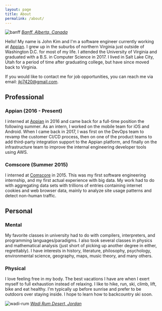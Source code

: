 ```yaml
---
layout: page
title: About
permalink: /about/
---
```


![banff](../images/about-banff.png)
_[Banff, Alberta, Canada](https://www.google.com/maps/place/Sulphur+Mountain+Cosmic+Ray+Station+National+Historic+Site/@51.1485293,-115.5719836,1967m/data=!3m1!1e3!4m5!3m4!1s0x5370c9f9d5693577:0x571e2652e7d443f8!8m2!3d51.147152!4d-115.5789178)_

Hello! My name is John Kim and I'm a software engineer currently working at
[Appian](https://www.appian.com/). I grew up in the suburbs of northern Virginia
just outside of Washington D.C. for most of my life. I attended the University
of Virginia and graduated with a B.S. in Computer Science in 2017. I lived in
Salt Lake City, Utah for a period of time after graduating college, but have
since moved back to Virginia.

If you would like to contact me for job opportunities, you can reach me via
email: [jkj7420@gmail.com](mailto:jkj7420@gmail.com).

## Professional

### Appian (2016 - Present)

I interned at [Appian](https://www.appian.com/) in 2016 and came back for a
full-time position the following summer. As an intern, I worked on the mobile
team for iOS and Android. When I came back in 2017, I was first on the DevOps
team to revamp the customer CI/CD process, then on one of the product teams to
add third-party integration support to the Appian platform, and finally on the
infrastructure team to improve the internal engineering developer tools using
AWS.

### Comscore (Summer 2015)

I interned at [Comscore](https://www.comscore.com/) in 2015. This was my first
software engineering internship, and my first actual experience with big data.
My work had to do with aggregating data sets with trillions of entries
containing internet cookies and web browser data, mainly to analyze site
usage patterns and detect non-human traffic.

## Personal

### Mental

My favorite classes in university had to do with compilers, interpreters, and
programming languages/paradigms. I also took several classes in physics and
mathematical analysis (just short of picking up another degree in either,
regrettably). I have interests in history, literature, philosophy, psychology,
environmental science, geography, maps, music theory, and many others.

### Physical

I love feeling free in my body. The best vacations I have are when I exert
myself to full exhaustion instead of relaxing. I like to hike, run, ski, climb,
lift, bike and eat healthy. I'm typically up before sunrise and prefer to be
outdoors over staying inside. I hope to learn how to backcountry ski soon.

![wadi-rum](../images/about-wadi-rum.png)
_[Wadi Rum Desert, Jordan](https://www.google.com/maps/place/Aqaba+Qasabah+District,+Jordan/@29.3926825,35.3449285,12683m/data=!3m1!1e3!4m5!3m4!1s0x150089a4c46b87b1:0xf53f25815d7e4eb8!8m2!3d29.5321241!4d35.006355)_

